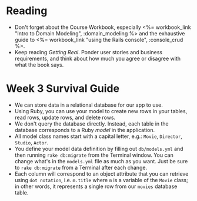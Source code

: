 # Reading

* Don't forget about the Course Workbook, especially <%= workbook_link "Intro to Domain Modeling", :domain_modeling %> and the exhaustive guide to <%= workbook_link "using the Rails console", :console_crud %>.
* Keep reading _Getting Real_.  Ponder user stories and business requirements, and think about how much you agree or disagree with what the book says.

# Week 3 Survival Guide

* We can store data in a relational database for our app to use.
* Using Ruby, you can use your model to create new rows in your tables, read rows, update rows, and delete rows.  
* We don't query the database directly. Instead, each table in the database corresponds to a Ruby *model* in the application.
* All model class names start with a capital letter, e.g.: `Movie`, `Director`, `Studio`, `Actor`.  
* You define your model data definition by filling out `db/models.yml` and then running `rake db:migrate` from the Terminal window. You can change what's in the `models.yml` file as much as you want.  Just be sure to `rake db:migrate` from a Terminal after each change.
* Each column will correspond to an object attribute that you can retrieve using `dot notation`, i.e. `m.title` where `m` is a variable of the `Movie` class; in other words, it represents a single row from our `movies` database table.

```
